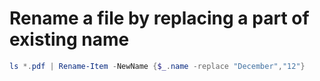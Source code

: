 # Rename a file by replacing a part of existing name
```powershell
ls *.pdf | Rename-Item -NewName {$_.name -replace "December","12"}
```
